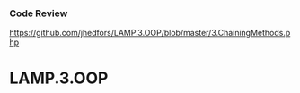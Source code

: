 <html>
<h3>Code Review</h3>

https://github.com/jhedfors/LAMP.3.OOP/blob/master/3.ChainingMethods.php

# LAMP.3.OOP

</html>

